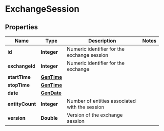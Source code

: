 

# ExchangeSession


## Properties

| Name | Type | Description | Notes |
|------------ | ------------- | ------------- | -------------|
|**id** | **Integer** | Numeric identifier for the exchange session |  |
|**exchangeId** | **Integer** | Numeric identifier for the exchange |  |
|**startTime** | [**GenTime**](GenTime.md) |  |  |
|**stopTime** | [**GenTime**](GenTime.md) |  |  |
|**date** | [**GenDate**](GenDate.md) |  |  |
|**entityCount** | **Integer** | Number of entities associated with the session |  |
|**version** | **Double** | Version of the exchange session |  |



